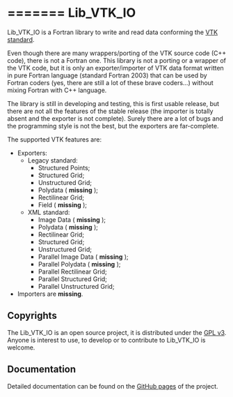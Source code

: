 =======
Lib\_VTK\_IO
==========

Lib\_VTK\_IO is a Fortran library to write and read data conforming the [VTK standard](http://www.vtk.org/).

Even though there are many wrappers/porting of the VTK source code (C++ code), there is not a Fortran one. This library is not a porting or a wrapper of the VTK code, but it is only an exporter/importer of VTK data format written in pure Fortran language (standard Fortran 2003) that can be used by Fortran coders (yes, there are still a lot of these brave coders...) without mixing Fortran with C++ language.


The library is still in developing and testing, this is first usable release, but there are not all the features of the stable release (the importer is totally absent and the exporter is not complete). Surely there are a lot of bugs and the programming style is not the best, but the exporters are far-complete.

The supported VTK features are:
* Exporters:
    - Legacy standard:
        * Structured Points;
        * Structured Grid;
        * Unstructured Grid;
        * Polydata ( __missing__ );
        * Rectilinear Grid;
        * Field ( __missing__ );
    - XML standard:
        * Image Data ( __missing__ );
        * Polydata ( __missing__ );
        * Rectilinear Grid;
        * Structured Grid;
        * Unstructured Grid;
        * Parallel Image Data ( __missing__ );
        * Parallel Polydata ( __missing__ );
        * Parallel Rectilinear Grid;
        * Parallel Structured Grid;
        * Parallel Unstructured Grid;
* Importers are __missing__.

Copyrights
----------

The Lib\_VTK\_IO is an open source project, it is distributed under the [GPL v3](http://www.gnu.org/licenses/gpl-3.0.html). Anyone is interest to use, to develop or to contribute to Lib\_VTK\_IO is welcome.

Documentation
----------

Detailed documentation can be found on the [GitHub pages](http://szaghi.github.com/Lib_VTK_IO/index.html) of the project.
